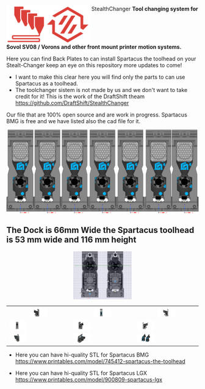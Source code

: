  <img src="https://github.com/DraftShift/StealthChanger/blob/main/media/Stealthchanger_toolchanger_logo.png?raw=true" height="100" align="top" /> StealthChanger
**Tool changing system for Sovol SV08 / Vorons and other front mount printer motion systems.**

Here you can find Back Plates to can install Spartacus the toolhead on your Stealt-Changer
keep an eye on this repository more updates to come!
* I want to make this clear here you will find only the parts to can use Spartacus as a toolhead. 
* The toolchanger sistem is not made by us and we don't want to take credit for it! This is the work of the DraftShift theam https://github.com/DraftShift/StealthChanger

Our file that are 100% open source and are work in progress. Spartacus BMG is free and we have listed also the cad file for it. 

<div align="center">
  <img style="max-width: 100%;" src="https://github.com/dury10/Spartacus/blob/main/Stealth-Changer/Media/7%20Spartacus%20Stealth-Changer-462%20mm%20wide%20png.png"  />
</div>

## The Dock is 66mm Wide the Spartacus toolhead is 53 mm wide and 116 mm height  
<div align="center">
 <img style="max-width: 30%;" src="https://github.com/dury10/Spartacus/blob/main/Stealth-Changer/Media/11.png"  />
</div>

 <table border="0"> 
        <tr> 
            <th><img style="max-width: 30%;" src="https://github.com/dury10/Spartacus/blob/main/Stealth-Changer/Media/1.png"  /></th> 
            <th><img style="max-width: 30%;" src="https://github.com/dury10/Spartacus/blob/main/Stealth-Changer/Media/2.png"  /></th> 
            <th><img style="max-width: 30%;" src="https://github.com/dury10/Spartacus/blob/main/Stealth-Changer/Media/3.png"  /></th> 
        </tr> 
        <tr> 
            <td><img style="max-width: 30%;" src="https://github.com/dury10/Spartacus/blob/main/Stealth-Changer/Media/4.png"  /> 
            </td> 
            <td><img style="max-width: 30%;" src="https://github.com/dury10/Spartacus/blob/main/Stealth-Changer/Media/5.png"  /></td> 
            <td> <img style="max-width: 30%;" src="https://github.com/dury10/Spartacus/blob/main/Stealth-Changer/Media/6.png"  /></td> 
        </tr> 
        <tr> 
            <td><img style="max-width: 30%;" src="https://github.com/dury10/Spartacus/blob/main/Stealth-Changer/Media/8.png"  />  </td> 
            <td><img style="max-width: 30%;" src="https://github.com/dury10/Spartacus/blob/main/Stealth-Changer/Media/9.png"  /></td> 
            <td> <img style="max-width: 30%;" src="https://github.com/dury10/Spartacus/blob/main/Stealth-Changer/Media/10.png" /> </td> 
        </tr> 
    </table> 
    
* Here you can have hi-quality STL for Spartacus BMG
https://www.printables.com/model/745412-spartacus-the-toolhead

* Here you can have hi-quality STL for Spartacus LGX
https://www.printables.com/model/900809-spartacus-lgx



